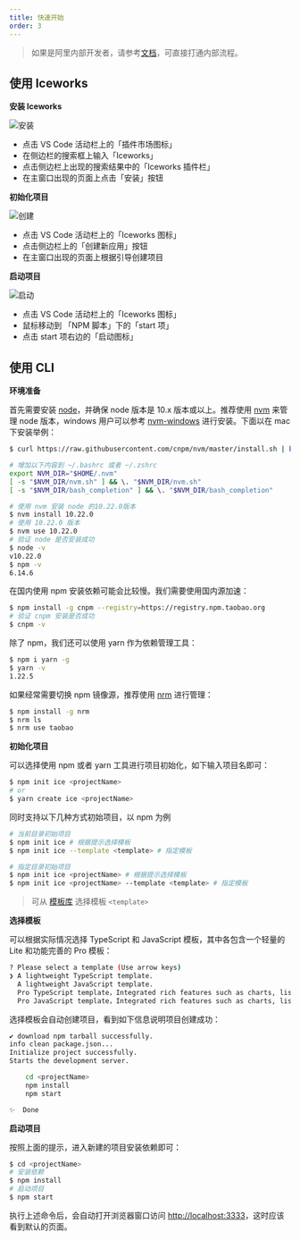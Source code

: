 ```yaml
---
title: 快速开始
order: 3
---
```


> 如果是阿里内部开发者，请参考[文档](https://yuque.alibaba-inc.com/ice/rdy99p/gsfp6h)，可直接打通内部流程。

## 使用 Iceworks

**安装 Iceworks**

![安装](https://img.alicdn.com/tfs/TB1FWaiKKT2gK0jSZFvXXXnFXXa-960-600.gif)

- 点击 VS Code 活动栏上的「插件市场图标」
- 在侧边栏的搜索框上输入「Iceworks」
- 点击侧边栏上出现的搜索结果中的「Iceworks 插件栏」
- 在主窗口出现的页面上点击「安装」按钮

**初始化项目**

![创建](https://img.alicdn.com/tfs/TB1tyMVLFP7gK0jSZFjXXc5aXXa-960-600.gif)

- 点击 VS Code 活动栏上的「Iceworks 图标」
- 点击侧边栏上的「创建新应用」按钮
- 在主窗口出现的页面上根据引导创建项目

**启动项目**

![启动](https://img.alicdn.com/tfs/TB1jDa9L7T2gK0jSZFkXXcIQFXa-960-600.gif)

- 点击 VS Code 活动栏上的「Iceworks 图标」
- 鼠标移动到 「NPM 脚本」下的「start 项」
- 点击 start 项右边的「启动图标」

## 使用 CLI

**环境准备**

首先需要安装 [node](https://nodejs.org)，并确保 node 版本是 10.x 版本或以上。推荐使用 [nvm](https://github.com/nvm-sh/nvm) 来管理 node 版本，windows 用户可以参考 [nvm-windows](https://github.com/coreybutler/nvm-windows) 进行安装。下面以在 mac 下安装举例：

```bash
$ curl https://raw.githubusercontent.com/cnpm/nvm/master/install.sh | bash

# 增加以下内容到 ~/.bashrc 或者 ~/.zshrc
export NVM_DIR="$HOME/.nvm"
[ -s "$NVM_DIR/nvm.sh" ] && \. "$NVM_DIR/nvm.sh"
[ -s "$NVM_DIR/bash_completion" ] && \. "$NVM_DIR/bash_completion"

# 使用 nvm 安装 node 的10.22.0版本
$ nvm install 10.22.0
# 使用 10.22.0 版本
$ nvm use 10.22.0
# 验证 node 是否安装成功
$ node -v
v10.22.0
$ npm -v
6.14.6
```

在国内使用 npm 安装依赖可能会比较慢。我们需要使用国内源加速：

```bash
$ npm install -g cnpm --registry=https://registry.npm.taobao.org
# 验证 cnpm 安装是否成功
$ cnpm -v
```

除了 npm，我们还可以使用 yarn 作为依赖管理工具：

```bash
$ npm i yarn -g
$ yarn -v
1.22.5
```

如果经常需要切换 npm 镜像源，推荐使用 [nrm](https://github.com/Pana/nrm) 进行管理：

```bash
$ npm install -g nrm
$ nrm ls
$ nrm use taobao
```

**初始化项目**

可以选择使用 npm 或者 yarn 工具进行项目初始化，如下输入项目名即可：

```bash
$ npm init ice <projectName>
# or
$ yarn create ice <projectName>
```

同时支持以下几种方式初始项目，以 npm 为例

```bash
# 当前目录初始项目
$ npm init ice # 根据提示选择模板
$ npm init ice --template <template> # 指定模板

# 指定目录初始项目
$ npm init ice <projectName> # 根据提示选择模板
$ npm init ice <projectName> --template <template> # 指定模板
```

> 可从 [模板库](https://ice.work/scaffold) 选择模板 `<template>`

**选择模板**

可以根据实际情况选择 TypeScript 和 JavaScript 模板，其中各包含一个轻量的 Lite 和功能完善的 Pro 模板：

```bash
? Please select a template (Use arrow keys)
❯ A lightweight TypeScript template.
  A lightweight JavaScript template.
  Pro TypeScript template，Integrated rich features such as charts, lists, forms, etc.
  Pro JavaScript template，Integrated rich features such as charts, lists, forms, etc
```

选择模板会自动创建项目，看到如下信息说明项目创建成功：

```bash
✔ download npm tarball successfully.
info clean package.json...
Initialize project successfully.
Starts the development server.

    cd <projectName>
    npm install
    npm start

✨  Done
```

**启动项目**

按照上面的提示，进入新建的项目安装依赖即可：

```bash
$ cd <projectName>
# 安装依赖
$ npm install
# 启动项目
$ npm start
```

执行上述命令后，会自动打开浏览器窗口访问 [http://localhost:3333](http://localhost:3333，)，这时应该看到默认的页面。
